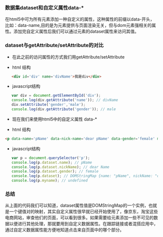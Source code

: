 ### 数据集dataset和自定义属性data-*

在html5中可为所有元素添加一种自定义的属性，这种属性的前缀以data-开头，比如：data-name,目的是为元素提供与页面渲染无关，但与dom元素强相关的属性。添加完自定义属性后我们可以通过元素的dataset属性来访问其值。

### dataset与getAttribute/setAttribute的对比

- 在此之前的访问属性的方式我们用getAttribute/setAttribute
 * html 结构
 ```html
    <div id='div' name='divName'>我是div</div>
 ```
 * javascript结构
 ```javascript
    var div = document.getElementById('div');
    console.log(div.getAttribute('name')); // divName
    div.setAttribute('gender','male');
    console.log(div.getAttribute('gender')); // male
 ```
- 现在我们来使用html5中的自定义属性 data-*
 * html 结构
 ```html
 <p data-name='pName' data-nick-name='dear pName' data-gender='female' myname='数据集访问不到'>我是p</p>
 ```
 * javascript结构
 ```javascript
    var p = document.querySelector('p');
    console.log(p.dataset.name); // pName
    console.log(p.dataset.nickName); // dear Name
    console.log(p.dataset.gender); // female
    console.log(p.dataset); // DOMStringMap {name: "pName", nickName: "dear pName", gender: "female"}
    console.log(p.myname); // undefined
 ```

### 总结

从上面的代码我们可以知道，dataset属性值是DOMStringMap的一个实例，也就是一个键值对的映射，其实自定义属性很早就已经开始使用了，像京东，淘宝这些电商网站，审查他们的页面，可以看到很多。如果需要给元素添加一些不可见的数据以便进行其他处理，那就要用到自定义数据属性。在跟踪链接或者混搭应用中，通过自定义数据属性能方便地知道点击来自页面中的哪个部分。